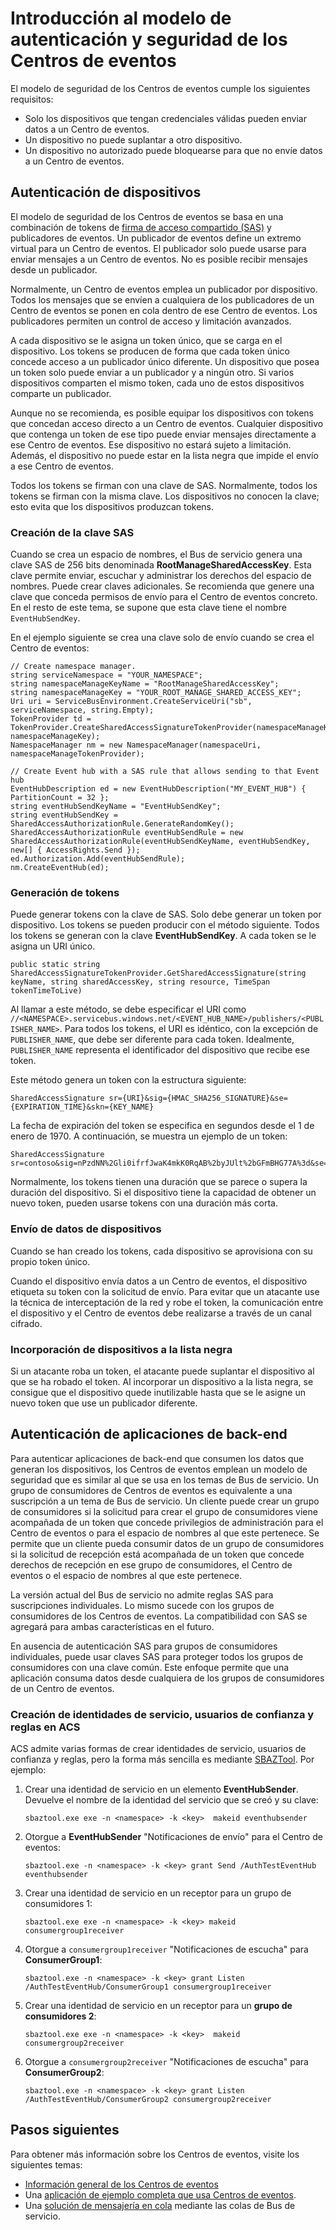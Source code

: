 <properties 
   pageTitle="Introducción al modelo de autenticación y seguridad de los Centros de eventos | Microsoft Azure"
   description="Introducción al modelo de autenticación y seguridad de Centros de eventos"
   services="event-hubs"
   documentationCenter="na"
   authors="sethmanheim"
   manager="timlt"
   editor="" />
<tags 
   ms.service="event-hubs"
   ms.devlang="na"
   ms.topic="article"
   ms.tgt_pltfrm="na"
   ms.workload="na"
   ms.date="01/26/2016"
   ms.author="sethm" />

# Introducción al modelo de autenticación y seguridad de los Centros de eventos

El modelo de seguridad de los Centros de eventos cumple los siguientes requisitos:

- Solo los dispositivos que tengan credenciales válidas pueden enviar datos a un Centro de eventos.
- Un dispositivo no puede suplantar a otro dispositivo.
- Un dispositivo no autorizado puede bloquearse para que no envíe datos a un Centro de eventos.

## Autenticación de dispositivos

El modelo de seguridad de los Centros de eventos se basa en una combinación de tokens de [firma de acceso compartido (SAS)](../service-bus/service-bus-shared-access-signature-authentication.md) y publicadores de eventos. Un publicador de eventos define un extremo virtual para un Centro de eventos. El publicador solo puede usarse para enviar mensajes a un Centro de eventos. No es posible recibir mensajes desde un publicador.

Normalmente, un Centro de eventos emplea un publicador por dispositivo. Todos los mensajes que se envíen a cualquiera de los publicadores de un Centro de eventos se ponen en cola dentro de ese Centro de eventos. Los publicadores permiten un control de acceso y limitación avanzados.

A cada dispositivo se le asigna un token único, que se carga en el dispositivo. Los tokens se producen de forma que cada token único concede acceso a un publicador único diferente. Un dispositivo que posea un token solo puede enviar a un publicador y a ningún otro. Si varios dispositivos comparten el mismo token, cada uno de estos dispositivos comparte un publicador.

Aunque no se recomienda, es posible equipar los dispositivos con tokens que concedan acceso directo a un Centro de eventos. Cualquier dispositivo que contenga un token de ese tipo puede enviar mensajes directamente a ese Centro de eventos. Ese dispositivo no estará sujeto a limitación. Además, el dispositivo no puede estar en la lista negra que impide el envío a ese Centro de eventos.

Todos los tokens se firman con una clave de SAS. Normalmente, todos los tokens se firman con la misma clave. Los dispositivos no conocen la clave; esto evita que los dispositivos produzcan tokens.

### Creación de la clave SAS

Cuando se crea un espacio de nombres, el Bus de servicio genera una clave SAS de 256 bits denominada **RootManageSharedAccessKey**. Esta clave permite enviar, escuchar y administrar los derechos del espacio de nombres. Puede crear claves adicionales. Se recomienda que genere una clave que conceda permisos de envío para el Centro de eventos concreto. En el resto de este tema, se supone que esta clave tiene el nombre `EventHubSendKey`.

En el ejemplo siguiente se crea una clave solo de envío cuando se crea el Centro de eventos:

```
// Create namespace manager.
string serviceNamespace = "YOUR_NAMESPACE";
string namespaceManageKeyName = "RootManageSharedAccessKey";
string namespaceManageKey = "YOUR_ROOT_MANAGE_SHARED_ACCESS_KEY";
Uri uri = ServiceBusEnvironment.CreateServiceUri("sb", serviceNamespace, string.Empty);
TokenProvider td = TokenProvider.CreateSharedAccessSignatureTokenProvider(namespaceManageKeyName, namespaceManageKey);
NamespaceManager nm = new NamespaceManager(namespaceUri, namespaceManageTokenProvider);

// Create Event hub with a SAS rule that allows sending to that Event hub
EventHubDescription ed = new EventHubDescription("MY_EVENT_HUB") { PartitionCount = 32 };
string eventHubSendKeyName = "EventHubSendKey";
string eventHubSendKey = SharedAccessAuthorizationRule.GenerateRandomKey();
SharedAccessAuthorizationRule eventHubSendRule = new SharedAccessAuthorizationRule(eventHubSendKeyName, eventHubSendKey, new[] { AccessRights.Send });
ed.Authorization.Add(eventHubSendRule); 
nm.CreateEventHub(ed);
```

### Generación de tokens

Puede generar tokens con la clave de SAS. Solo debe generar un token por dispositivo. Los tokens se pueden producir con el método siguiente. Todos los tokens se generan con la clave **EventHubSendKey**. A cada token se le asigna un URI único.

```
public static string SharedAccessSignatureTokenProvider.GetSharedAccessSignature(string keyName, string sharedAccessKey, string resource, TimeSpan tokenTimeToLive)
```

Al llamar a este método, se debe especificar el URI como `//<NAMESPACE>.servicebus.windows.net/<EVENT_HUB_NAME>/publishers/<PUBLISHER_NAME>`. Para todos los tokens, el URI es idéntico, con la excepción de `PUBLISHER_NAME`, que debe ser diferente para cada token. Idealmente, `PUBLISHER_NAME` representa el identificador del dispositivo que recibe ese token.

Este método genera un token con la estructura siguiente:

```
SharedAccessSignature sr={URI}&sig={HMAC_SHA256_SIGNATURE}&se={EXPIRATION_TIME}&skn={KEY_NAME}
```

La fecha de expiración del token se especifica en segundos desde el 1 de enero de 1970. A continuación, se muestra un ejemplo de un token:

```
SharedAccessSignature sr=contoso&sig=nPzdNN%2Gli0ifrfJwaK4mkK0RqAB%2byJUlt%2bGFmBHG77A%3d&se=1403130337&skn=RootManageSharedAccessKey
```

Normalmente, los tokens tienen una duración que se parece o supera la duración del dispositivo. Si el dispositivo tiene la capacidad de obtener un nuevo token, pueden usarse tokens con una duración más corta.

### Envío de datos de dispositivos

Cuando se han creado los tokens, cada dispositivo se aprovisiona con su propio token único.

Cuando el dispositivo envía datos a un Centro de eventos, el dispositivo etiqueta su token con la solicitud de envío. Para evitar que un atacante use la técnica de interceptación de la red y robe el token, la comunicación entre el dispositivo y el Centro de eventos debe realizarse a través de un canal cifrado.

### Incorporación de dispositivos a la lista negra

Si un atacante roba un token, el atacante puede suplantar el dispositivo al que se ha robado el token. Al incorporar un dispositivo a la lista negra, se consigue que el dispositivo quede inutilizable hasta que se le asigne un nuevo token que use un publicador diferente.

## Autenticación de aplicaciones de back-end

Para autenticar aplicaciones de back-end que consumen los datos que generan los dispositivos, los Centros de eventos emplean un modelo de seguridad que es similar al que se usa en los temas de Bus de servicio. Un grupo de consumidores de Centros de eventos es equivalente a una suscripción a un tema de Bus de servicio. Un cliente puede crear un grupo de consumidores si la solicitud para crear el grupo de consumidores viene acompañada de un token que concede privilegios de administración para el Centro de eventos o para el espacio de nombres al que este pertenece. Se permite que un cliente pueda consumir datos de un grupo de consumidores si la solicitud de recepción está acompañada de un token que concede derechos de recepción en ese grupo de consumidores, el Centro de eventos o el espacio de nombres al que este pertenece.

La versión actual del Bus de servicio no admite reglas SAS para suscripciones individuales. Lo mismo sucede con los grupos de consumidores de los Centros de eventos. La compatibilidad con SAS se agregará para ambas características en el futuro.

En ausencia de autenticación SAS para grupos de consumidores individuales, puede usar claves SAS para proteger todos los grupos de consumidores con una clave común. Este enfoque permite que una aplicación consuma datos desde cualquiera de los grupos de consumidores de un Centro de eventos.

### Creación de identidades de servicio, usuarios de confianza y reglas en ACS

ACS admite varias formas de crear identidades de servicio, usuarios de confianza y reglas, pero la forma más sencilla es mediante [SBAZTool](http://code.msdn.microsoft.com/Authorization-SBAzTool-6fd76d93). Por ejemplo:

1. Crear una identidad de servicio en un elemento **EventHubSender**. Devuelve el nombre de la identidad del servicio que se creó y su clave:

	```
	sbaztool.exe exe -n <namespace> -k <key>  makeid eventhubsender
	```

2. Otorgue a **EventHubSender** "Notificaciones de envío" para el Centro de eventos:

	```
	sbaztool.exe -n <namespace> -k <key> grant Send /AuthTestEventHub eventhubsender
	```

3. Crear una identidad de servicio en un receptor para un grupo de consumidores 1:

	```
	sbaztool.exe exe -n <namespace> -k <key> makeid consumergroup1receiver
	```

4. Otorgue a `consumergroup1receiver` "Notificaciones de escucha" para **ConsumerGroup1**:

	```
	sbaztool.exe -n <namespace> -k <key> grant Listen /AuthTestEventHub/ConsumerGroup1 consumergroup1receiver
	```

5. Crear una identidad de servicio en un receptor para un **grupo de consumidores 2**:

	```
	sbaztool.exe exe -n <namespace> -k <key>  makeid consumergroup2receiver
	```

6. Otorgue a `consumergroup2receiver` "Notificaciones de escucha" para **ConsumerGroup2**:

	```
	sbaztool.exe -n <namespace> -k <key> grant Listen /AuthTestEventHub/ConsumerGroup2 consumergroup2receiver
	```

## Pasos siguientes

Para obtener más información sobre los Centros de eventos, visite los siguientes temas:

- [Información general de los Centros de eventos]
- Una [aplicación de ejemplo completa que usa Centros de eventos].
- Una [solución de mensajería en cola] mediante las colas de Bus de servicio.

[Información general de los Centros de eventos]: event-hubs-overview.md
[aplicación de ejemplo completa que usa Centros de eventos]: https://code.msdn.microsoft.com/Service-Bus-Event-Hub-286fd097
[solución de mensajería en cola]: ../service-bus/service-bus-dotnet-multi-tier-app-using-service-bus-queues.md
 

<!---HONumber=AcomDC_0204_2016-->